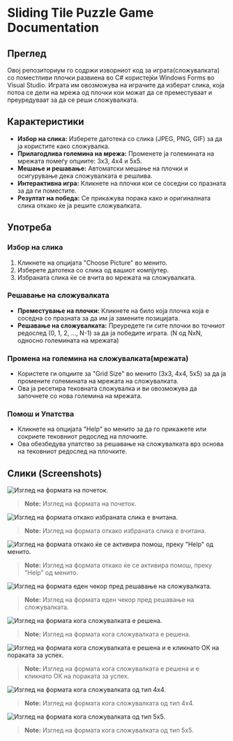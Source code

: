 # Sliding Tile Puzzle Game Documentation

## Преглед
Овој репозиториум го содржи изворниот код за играта(сложувалката) со поместливи плочки развиена во C# користејќи Windows Forms во Visual Studio. Играта им овозможува на играчите да изберат слика, која потоа се дели на мрежа од плочки кои можат да се преместуваат и преуредуваат за да се реши сложувалката.

## Карактеристики
- **Избор на слика:** Изберете датотека со слика (JPEG, PNG, GIF) за да ја користите како сложувалка.
- **Прилагодлива големина на мрежа:** Променете ја големината на мрежата помеѓу опциите: 3x3, 4x4 и 5x5.
- **Мешање и решавање:** Автоматски мешање на плочки и осигурување дека сложувалката е решлива.
- **Интерактивна игра:** Кликнете на плочки кои се соседни со празната за да ги поместите.
- **Резултат на победа:** Се прикажува порака како и оригиналната слика откако ќе ја решите сложувалката.

## Употреба

### Избор на слика
1. Кликнете на опцијата "Choose Picture" во менито.
2. Изберете датотека со слика од вашиот компјутер.
3. Избраната слика ќе се вчита во мрежата на сложувалката.

### Решавање на сложувалката
- **Преместување на плочки:** Кликнете на било која плочка која е соседна со празната за да им ја замените позицијата.
- **Решавање на сложувалката:** Преуредете ги сите плочки во точниот редослед (0, 1, 2, ..., N-1) за да ја победите играта. (N од NxN, односно големината на мрежата)

### Промена на големина на сложувалката(мрежата)
- Користете ги опциите за "Grid Size" во менито (3x3, 4x4, 5x5) за да ја промените големината на мрежата на сложувалката.
- Ова ја ресетира тековната сложувалка и ви овозможува да започнете со нова големина на мрежата.

### Помош и Упатства
- Кликнете на опцијата "Help" во менито за да го прикажете или сокриете тековниот редослед  на плочките.
- Ова обезбедува упатство за решавање на сложувалката врз основа на тековниот редослед  на плочките.

## Слики (Screenshots)
![Изглед на формата на почеток.](./Screenshots/GameStart.png)

>  **Note:** Изглед на формата на почеток.

![Изглед на формата откако избраната слика е вчитана.](./Screenshots/PictureLoaded.png)

>  **Note:** Изглед на формата откако избраната слика е вчитана.

![Изглед на формата откако ќе се активира помош, преку "Help" од менито.](./Screenshots/PuzzleWithHelp.png)

>  **Note:** Изглед на формата откако ќе се активира помош, преку "Help" од менито.

![Изглед на формата еден чекор пред решавање на сложувалката.](./Screenshots/BeforeSolved.png)

>  **Note:** Изглед на формата еден чекор пред решавање на сложувалката.

![Изглед на формата кога сложувалката е решена.](./Screenshots/SolvedMessage.png)

>  **Note:** Изглед на формата кога сложувалката е решена.

![Изглед на формата кога сложувалката е решена и е кликнато ОК на пораката за успех.](./Screenshots/SolvedAfterMessageBoxOK.png)

>  **Note:** Изглед на формата кога сложувалката е решена и е кликнато ОК на пораката за успех.

![Изглед на формата кога сложувалката од тип 4x4.](./Screenshots/Puzzle4x4.png)

>  **Note:** Изглед на формата кога сложувалката од тип 4x4.

![Изглед на формата кога сложувалката од тип 5x5.](./Screenshots/Puzzle5x5.png)

>  **Note:** Изглед на формата кога сложувалката од тип 5x5.

